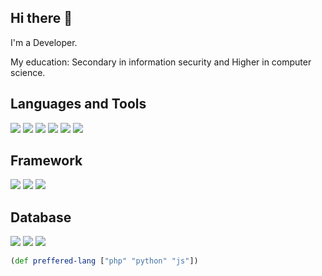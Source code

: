 ## Hi there 👋
I'm a Developer.

My education: Secondary in information security and Higher in computer science.

## Languages and Tools

![](https://img.shields.io/badge/PHP-7B68EE?style=for-the-badge&logo=php&logoColor=white)
![](https://img.shields.io/badge/Python-316192?style=for-the-badge&logo=python&logoColor=white)
![](https://img.shields.io/badge/JavaScript-F7DF1E?style=for-the-badge&logo=javascript&logoColor=black)
![](https://img.shields.io/badge/Node.js-006400?style=for-the-badge&logo=node.js&logoColor=white)
![](https://img.shields.io/badge/Docker-007FFF?style=for-the-badge&logo=docker&logoColor=white)
![](https://img.shields.io/badge/GitHub-000000?style=for-the-badge&logo=GitHub&logoColor=white)

## Framework

![](https://img.shields.io/badge/FLASK-00008B?style=for-the-badge&logo=flask&color=008080)
![](https://img.shields.io/badge/FASTAPI-00008B?style=for-the-badge&logo=fastapi&color=white)
![](https://img.shields.io/badge/Express-FF8C00?style=for-the-badge&logo=Express&color=FF8C00)

## Database

![](https://img.shields.io/badge/PostgreSQL-316192?style=for-the-badge&logo=postgresql&logoColor=white)
![](https://img.shields.io/badge/sqlite-191970?style=for-the-badge&logo=sqlite&logocolor=white)
![](https://img.shields.io/badge/mysql-B0C4DE?style=for-the-badge&logo=mysql&logocolor=white)


```clojure
(def preffered-lang ["php" "python" "js"])
```
